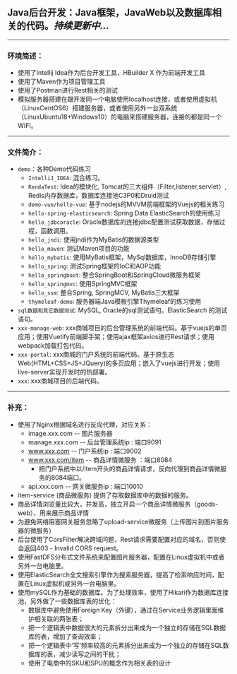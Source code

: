 ## Java后台开发：Java框架，JavaWeb以及数据库相关的代码。*持续更新中...*
***
### 环境简述：
- 使用了Intellij Idea作为后台开发工具，HBuilder X 作为前端开发工具
- 使用了Maven作为项目管理工具
- 使用了Postman进行Rest相关的测试
- 模拟服务器搭建在跟开发同一个电脑使用localhost连接，或者使用虚拟机（LinuxCentOS6）搭建服务器，或者使用另外一台双系统（LinuxUbuntu18+Windows10）的电脑来搭建服务器，连接的都是同一个WIFI。
***
### 文件简介：
+ `demo`：各种Demo代码练习
    + `IntelliJ_IDEA`: 混合练习。
    + `RendaTest`: Idea的模块化, Tomcat的三大组件（Filter,listener,servlet）, Redis内存数据库，数据库连接池C3P0和Druid测试
    + `demo-vue/hello-vue`: 基于nodejs的MVVM前端框架的Vuejs的相关练习
    + `hello-spring-elasticsearch`: Spring Data ElasticSearch的使用练习
    + `hello_jdbcoracle`: Oracle数据库的连接jdbc配置测试获取数据，存储过程，函数调用。
    + `hello_jndi`: 使用jndi作为MyBatis的数据源类型
    + `hello_maven`: 测试Maven项目的功能
    + `hello_mybatis`: 使用MyBatis框架，MySql数据库，InnoDB存储引擎
    + `hello_spring`: 测试Spring框架的IoC和AOP功能
    + `hello_springboot`: 整合SpringBoot和SpringCloud微服务框架
    + `hello_springmvc`: 使用SpringMVC框架
    + `hello_ssm`: 整合Spring, SpringMCV, MyBatis三大框架
    + `thymeleaf-demo`: 服务器端Java模板引擎Thymeleaf的练习使用
+ `sql数据和其它数据测试`: MySQL, Oracle的sql测试语句。ElasticSearch 的测试语句。
+ `xxx-manage-web`: xxx商城项目的后台管理系统的前端代码。基于vuejs的单页应用；使用Vuetify前端脚手架；使用ajax框架axios进行Rest请求；使用webpack加载打包代码。
+ `xxx-portal`: xxx商城的门户系统的前端代码。基于原生态Web(HTML+CSS+JS+JQuery)的多页应用；嵌入了vuejs进行开发；使用live-server实现开发时的热部署。
+ `xxx`: xxx商城项目的后端代码。
***
### 补充：
- 使用了Nginx根据域名进行反向代理，对应关系：
    + image.xxx.com -- 图片服务器
    + manage.xxx.com -- 后台管理系统ip : 端口9091
    + www.xxx.com -- 门户系统ip : 端口9002
    + www.xxx.com/item -- 商品详情微服务 ：端口8084
        + 把门户系统中以/item开头的商品详情请求，反向代理到商品详情微服务的8084端口。
    + api.xxx.com -- 网关微服务ip : 端口10010
- item-service (商品微服务) 提供了存取数据库中的数据的服务。
- 商品详情浏览量比较大，并发高，独立开启一个商品详情微服务（goods-web），用来展示商品详情
- 为避免网络阻塞网关服务忽略了upload-service微服务（上传图片到图片服务器的微服务）
- 后台使用了CorsFilter解决跨域问题，Rest请求需要配置对应的域名，否则使会返回403 - Invalid CORS request。
- 使用FastDFS分布式文件系统来配置图片服务器，配置在Linux虚拟机中或者另外一台电脑里。
- 使用ElasticSearch全文搜索引擎作为搜索服务器，提高了检索响应时间，配置在Linux虚拟机或另外一台电脑里。
- 使用mySQL作为基础的数据库。为了处理效率，使用了Hikari作为数据库连接池，另外做了一些数据库表的优化：
    + 数据库中避免使用Foreign Key（外键），通过在Service业务逻辑里面维护相关联的两张表；
    + 把一个逻辑表中数据很大的元素拆分出来成为一个独立的存储在SQL数据库的表，增加了查询效率；
    + 把一个逻辑表中‘写’频率较高的元素拆分出来成为一个独立的存储在SQL数据库的表，减少读写之间的干扰；
    + 使用了电商中的SKU和SPU的概念作为相关表的设计


